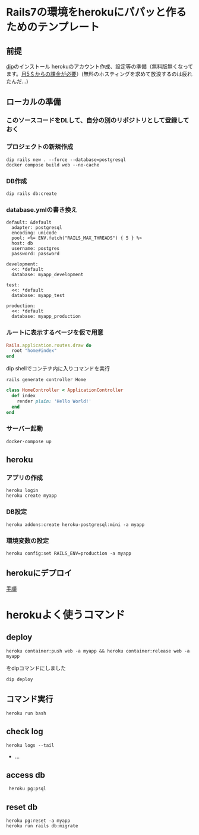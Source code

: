 # Rails7の環境をherokuにパパッと作るためのテンプレート

## 前提
[dip](https://github.com/bibendi/dip)のインストール
herokuのアカウント作成、設定等の準備（無料版無くなってます。[月5＄からの課金が必要](https://jp.heroku.com/pricing)）(無料のホスティングを求めて放浪するのは疲れたんだ...)

## ローカルの準備

### このソースコードをDLして、自分の別のリポジトリとして登録しておく

### プロジェクトの新規作成
```
dip rails new . --force --database=postgresql
docker compose build web --no-cache
```

### DB作成
```
dip rails db:create
```

### database.ymlの書き換え
```
default: &default
  adapter: postgresql
  encoding: unicode
  pool: <%= ENV.fetch("RAILS_MAX_THREADS") { 5 } %>
  host: db
  username: postgres
  password: password

development:
  <<: *default
  database: myapp_development

test:
  <<: *default
  database: myapp_test

production:
  <<: *default
  database: myapp_production
```

### ルートに表示するページを仮で用意
```ruby:route.rb
Rails.application.routes.draw do
  root "home#index"
end
```

dip shellでコンテナ内に入りコマンドを実行
```
rails generate controller Home
```

```ruby:home_controller.rb
class HomeController < ApplicationController
  def index
    render plain: 'Hello World!'
  end
end
```

### サーバー起動
```
docker-compose up
```

## heroku
### アプリの作成
```
heroku login
heroku create myapp
```

### DB設定
```
heroku addons:create heroku-postgresql:mini -a myapp
```

### 環境変数の設定
```
heroku config:set RAILS_ENV=production -a myapp
```

## herokuにデプロイ
[手順](https://devcenter.heroku.com/ja/articles/build-docker-images-heroku-yml)

# herokuよく使うコマンド
## deploy
```
heroku container:push web -a myapp && heroku container:release web -a myapp
```
をdipコマンドにしました
```
dip deploy
```

## コマンド実行
```
heroku run bash
```

## check log
```
heroku logs --tail
```
* ...


## access db
```
 heroku pg:psql
```

## reset db
```
heroku pg:reset -a myapp
heroku run rails db:migrate
```

